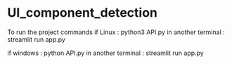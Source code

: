 # UI_component_detection

To run the project 
commands 
if Linux : python3 API.py
           in another terminal : streamlit run app.py

if windows : python API.py
           in another terminal : streamlit run app.py
           
